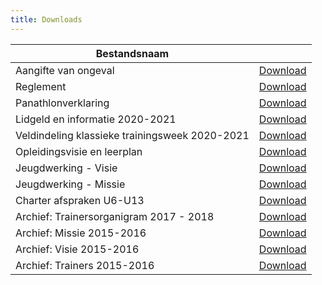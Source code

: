 ```yaml
---
title: Downloads
---
```


<table width="100%" cellspacing="0" cellpadding="0">
  <thead>
    <tr>
      <th>Bestandsnaam</th>
      <th>&nbsp;</th>
    </tr>
  </thead>
  <tbody>
    <tr>
      <td>Aangifte van ongeval</td>
      <td><a target="_blank" title="Download Aangifte van ongeval" href="https://res.cloudinary.com/kkontichfc/image/upload/v1561490099/downloads/aangifteformulier_ongeval_2019_azoccl.pdf">Download</a></td>
    </tr>
    <tr>
      <td>Reglement</td>
      <td><a target="_blank" title="Download Reglement" href="https://res.cloudinary.com/kkontichfc/image/upload/v1561490098/downloads/reglement_v6c4vb.pdf">Download</a></td>
    </tr>
    <tr>
      <td>Panathlonverklaring</td>
      <td><a target="_blank" title="Download Panathlonverklaring" href="https://res.cloudinary.com/kkontichfc/image/upload/v1561490096/downloads/panathlon_trybsl.pdf">Download</a></td>
    </tr>
    <!-- <tr>
      <td>Trainingen 2019-2020</td>
      <td><a target="_blank" title="Download Trainingen 2010-2020" href="https://res.cloudinary.com/kkontichfc/image/upload/v1563868636/downloads/trainingen-2019-2020_u8ntlk.pdf">Download</a></td>
    </tr> -->
    <tr>
      <td>Lidgeld en informatie 2020-2021</td>
      <td><a target="_blank" title="Download Lidgeld en informatie 2019-2020" href="https://res.cloudinary.com/kkontichfc/image/upload/v1588615988/downloads/K_Kontich_FC_brief_lidgelden_2020_-_2021_dwnwre.pdf">Download</a></td>
    </tr>
    <!-- <tr>
      <td>Dames - Lidgeld en informatie 2019-2020</td>
      <td><a target="_blank" title="Download Dames - Lidgeld en informatie 2019-2020" href="https://res.cloudinary.com/kkontichfc/image/upload/v1561490164/downloads/lidgeld-dames-2019-2020_f6szmr.pdf">Download</a></td>
    </tr> -->
    <tr>
      <td>Veldindeling klassieke trainingsweek 2020-2021</td>
      <td><a target="_blank" title="Veldindeling klassieke trainingsweek 2020-2021" href="https://res.cloudinary.com/kkontichfc/image/upload/v1591639823/downloads/Veldindeling_klassieke_trainingsweek_2020-2021_fazsrb.pdf">Download</a></td>
    </tr>
    <tr>
      <td>Opleidingsvisie en leerplan</td>
      <td><a target="_blank" title="Download Opleidingsvisie en leerplan" href="https://res.cloudinary.com/kkontichfc/image/upload/v1561490102/downloads/opleidingsvisievfv_tziyzh.pdf">Download</a></td>
    </tr>
    <tr>
      <td>Jeugdwerking - Visie</td>
      <td><a target="_blank" title="Download Jeugdwerking - Visie" href="https://res.cloudinary.com/kkontichfc/image/upload/v1561490096/downloads/jeugdwerking-visie_r1xruj.pdf">Download</a></td>
    </tr>
    <tr>
      <td>Jeugdwerking - Missie</td>
      <td><a target="_blank" title="Download Jeugdwerking - Missie" href="https://res.cloudinary.com/kkontichfc/image/upload/v1561490096/downloads/jeugdwerking-missie_ul0uhk.pdf">Download</a></td>
    </tr>
    <tr>
      <td>Charter afspraken U6-U13</td>
      <td><a target="_blank" title="Download Charter afspraken U6-U13" href="https://res.cloudinary.com/kkontichfc/image/upload/v1563028599/downloads/charter-u6-u13_clzhzj.pdf">Download</a></td>
    </tr>
    <tr>
      <td>Archief: Trainersorganigram 2017 - 2018</td>
      <td><a target="_blank" title="Download Archief: Trainersorganigram 2017 - 2018" href="https://res.cloudinary.com/kkontichfc/image/upload/v1563028658/downloads/trainers-afgevaardigden-2017-2018_knsbtl.pdf">Download</a></td>
    </tr>
    <tr>
      <td>Archief: Missie 2015-2016</td>
      <td><a target="_blank" title="Download Archief: Missie 2015-2016" href="https://res.cloudinary.com/kkontichfc/image/upload/v1561490096/downloads/archief-missie-2015-2016_wpaprx.pdf">Download</a></td>
    </tr>
    <tr>
      <td>Archief: Visie 2015-2016</td>
      <td><a target="_blank" title="Download Archief: Visie 2015-2016" href="https://res.cloudinary.com/kkontichfc/image/upload/v1561490101/downloads/visie-2015-2016_ohvwcu.pdf">Download</a></td>
    </tr>
    <tr>
      <td>Archief: Trainers 2015-2016</td>
      <td><a target="_blank" title="Download Archief: Trainers 2015-2016" href="https://res.cloudinary.com/kkontichfc/image/upload/v1563028717/downloads/archief-trainers-2015-2016_gff1yt.pdf">Download</a></td>
    </tr>
  </tbody>
</table>
